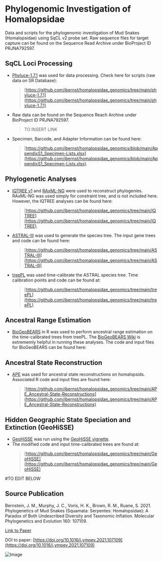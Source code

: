 # Phylogenomic Investigation of Homalopsidae
Data and scripts for the phylogenomic investigation of Mud Snakes (Homalopsidae) using SqCL v2 probe set. 
Raw sequence files for target capture can be found on the Sequence Read Archive under BioProject ID PRJNA792597.




## SqCL Loci Processing
* [Phyluce-1.7.1](https://phyluce.readthedocs.io/en/latest/installation.html) was used for data processing. Check here for scripts (raw data on SR Database):  
  >[https://github.com/jbernst/homalopsidae_genomics/tree/main/phyluce-1.7.1](https://github.com/jbernst/homalopsidae_genomics/tree/main/phyluce-1.7.1)
* Raw data can be found on the Sequence Reach Archive under BioProject ID PRJNA792597.
  >TO INSERT LINK
* Specimen, Barcode, and Adapter Information can be found here:
  >[https://github.com/jbernst/homalopsidae_genomics/blob/main/AppendixS1_Specimen-Lists.xlsx](https://github.com/jbernst/homalopsidae_genomics/blob/main/AppendixS1_Specimen-Lists.xlsx). 

## Phylogenetic Analyses
* [IQTREE v1](http://www.iqtree.org/) and [RAxML-NG](https://github.com/amkozlov/raxml-ng) were used to reconstruct phylogenies. RAxML-NG was used simply for constraint tree, and is not included here. However, the
  IQTREE analyses can be found here: 
  >[https://github.com/jbernst/homalopsidae_genomics/tree/main/IQTREE](https://github.com/jbernst/homalopsidae_genomics/tree/main/IQTREE).  
* [ASTRAL-III](https://github.com/smirarab/ASTRAL) was used to generate the species tree. The input gene trees and code can be found here:  
  >[https://github.com/jbernst/homalopsidae_genomics/tree/main/ASTRAL-III](https://github.com/jbernst/homalopsidae_genomics/tree/main/ASTRAL-III)
* [treePL](https://github.com/blackrim/treePL) was used time-calibrate the ASTRAL species tree. Time calibration points and code can be found at:
  >[https://github.com/jbernst/homalopsidae_genomics/tree/main/treePL](https://github.com/jbernst/homalopsidae_genomics/tree/main/treePL)

## Ancestral Range Estimation
* [BioGeoBEARS](https://github.com/nmatzke/BioGeoBEARS) in R was used to perform ancestral range estimation on the time-calibrated trees from treePL. The [BioGeoBEARS Wiki](http://phylo.wikidot.com/biogeobears)
  is extrememly helpful in running these analyses. The code and input files for BioGeoBEARS can be found here:
  >

## Ancestral State Reconstruction
* [APE](https://cran.r-project.org/web/packages/ape/index.html) was used for ancestral state reconstructions on homalopsids. Associated R code and input files are found here:
  >[https://github.com/jbernst/homalopsidae_genomics/tree/main/APE_Ancestral-State-Reconstructions](https://github.com/jbernst/homalopsidae_genomics/tree/main/APE_Ancestral-State-Reconstructions) 

## Hidden Geographic State Speciation and Extinction (GeoHiSSE)
* [GeoHiSSE](https://doi.org/10.1093/sysbio/syw022) was run using the [GeoHiSSE vignette](https://cran.r-project.org/web/packages/hisse/vignettes/GeoHiSSE-vignette.pdf). 
* The modified code and input time-calibrated trees are found at:
  >[https://github.com/jbernst/homalopsidae_genomics/tree/main/GeoHiSSE](https://github.com/jbernst/homalopsidae_genomics/tree/main/GeoHiSSE)

#TO EDIT BELOW

## Source Publication
Bernstein, J. M., Murphy, J. C., Voris, H. K., Brown, R. M., Ruane, S. 2021. Phylogenetics of Mud Snakes (Squamata: Serpentes: 
Homalopsidae): A Paradox of Both Undescribed Diversity and Taxonomic Inflation. Molecular Phylogenetics and Evolution 160: 107109.

[Link to Paper](https://static1.squarespace.com/static/633a1ad2337f6700f6fcf3de/t/6344ec2cba833d7984fec29e/1665461295127/Bernstein-et-al_Homalopsidae_MPE2021.pdf)

DOI to paper: [https://doi.org/10.1016/j.ympev.2021.107109](https://doi.org/10.1016/j.ympev.2021.107109)

![Image](https://ars.els-cdn.com/content/image/1-s2.0-S1055790321000427-ga1_lrg.jpg)
